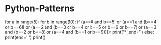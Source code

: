 # Python-Patterns
for a in range(5):
    for b in range(10):
        if (a==0 and b==5) or (a==1 and (b==4 or b==6)) or (a==2 and (b==3 or b==4 or b==5 or b==6 or b==7) or (a==3 and (b==2 or b==8) or (a==4 and (b==1 or b==9)))):
            print('*',end='')
        else:
            print(end=' ')
    print()
